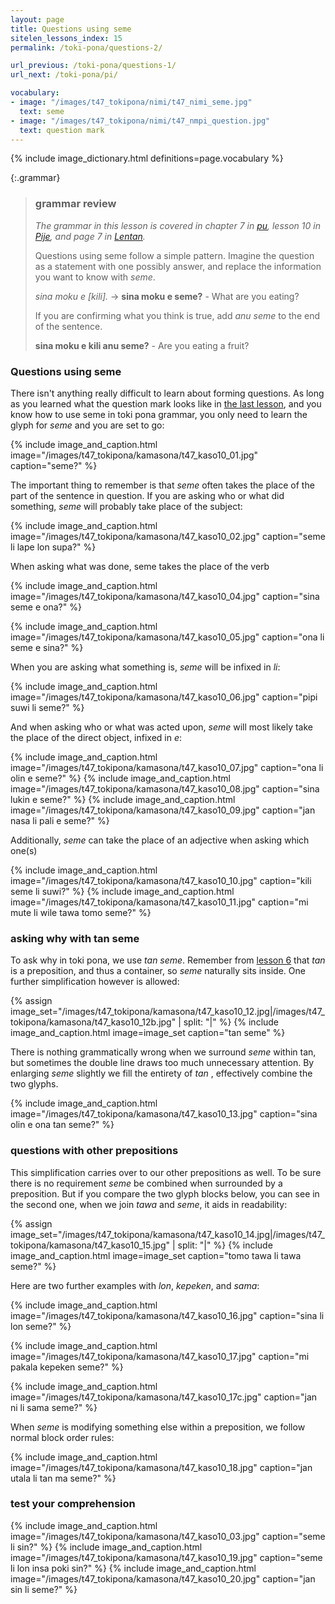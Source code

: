 ```yaml
---
layout: page
title: Questions using seme
sitelen_lessons_index: 15
permalink: /toki-pona/questions-2/

url_previous: /toki-pona/questions-1/
url_next: /toki-pona/pi/

vocabulary:
- image: "/images/t47_tokipona/nimi/t47_nimi_seme.jpg"
  text: seme
- image: "/images/t47_tokipona/nimi/t47_nmpi_question.jpg"
  text: question mark
---
```


{% include image_dictionary.html definitions=page.vocabulary %}

{:.grammar}
>### grammar review
>
>_The grammar in this lesson is covered in chapter 7 in [pu](https://www.amazon.com/dp/B012M1RLXS), lesson 10 in [Pije](http://tokipona.net/tp/janpije/okamasona.php), and page 7 in [Lentan](https://rnd.neocities.org/tokipona/)._
>
>Questions using seme follow a simple pattern. Imagine the question as a statement with one possibly answer, and replace the information you want to know with _seme_.
>
> _sina moku e [kili]._ -> __sina moku e seme?__ - What are you eating?
>
> If you are confirming what you think is true, add _anu seme_ to the end of the sentence.
>
> __sina moku e kili anu seme?__ - Are you eating a fruit?

### Questions using seme

There isn't anything really difficult to learn about forming questions. As long as you learned what the question mark looks like in [the last lesson](/toki-pona/questions-1), and you know how to use seme in toki pona grammar, you only need to learn the glyph for _seme_ and you are set to go:

{% include image_and_caption.html image="/images/t47_tokipona/kamasona/t47_kaso10_01.jpg" caption="seme?" %}

The important thing to remember is that _seme_ often takes the place of the part of the sentence in question. If you are asking who or what did something, _seme_ will probably take place of the subject:

{% include image_and_caption.html image="/images/t47_tokipona/kamasona/t47_kaso10_02.jpg" caption="seme li lape lon supa?" %}

When asking what was done, seme takes the place of the verb

{% include image_and_caption.html image="/images/t47_tokipona/kamasona/t47_kaso10_04.jpg" caption="sina seme e ona?" %}

{% include image_and_caption.html image="/images/t47_tokipona/kamasona/t47_kaso10_05.jpg" caption="ona li seme e sina?" %}

When you are asking what something is, _seme_ will be infixed in _li_:

{% include image_and_caption.html image="/images/t47_tokipona/kamasona/t47_kaso10_06.jpg" caption="pipi suwi li seme?" %}

And when asking who or what was acted upon, _seme_ will most likely take the place of the direct object, infixed in _e_:

{% include image_and_caption.html image="/images/t47_tokipona/kamasona/t47_kaso10_07.jpg" caption="ona li olin e seme?" %}
{% include image_and_caption.html image="/images/t47_tokipona/kamasona/t47_kaso10_08.jpg" caption="sina lukin e seme?" %}
{% include image_and_caption.html image="/images/t47_tokipona/kamasona/t47_kaso10_09.jpg" caption="jan nasa li pali e seme?" %}

Additionally, _seme_ can take the place of an adjective when asking which one(s)


{% include image_and_caption.html image="/images/t47_tokipona/kamasona/t47_kaso10_10.jpg" caption="kili seme li suwi?" %}
{% include image_and_caption.html image="/images/t47_tokipona/kamasona/t47_kaso10_11.jpg" caption="mi mute li wile tawa tomo seme?" %}

### asking why with tan seme

To ask why in toki pona, we use _tan seme_.  Remember from [lesson 6](/toki-pona/lesson-6/) that _tan_ is a preposition, and thus a container, so _seme_ naturally sits inside. One further simplification however is allowed:

{% assign image_set="/images/t47_tokipona/kamasona/t47_kaso10_12.jpg|/images/t47_tokipona/kamasona/t47_kaso10_12b.jpg" | split: "|" %}
{% include image_and_caption.html image=image_set caption="tan seme" %}

There is nothing grammatically wrong when we surround _seme_ within tan, but sometimes the double line draws too much unnecessary attention. By enlarging _seme_ slightly we fill the entirety of _tan_ , effectively combine the two glyphs.

{% include image_and_caption.html image="/images/t47_tokipona/kamasona/t47_kaso10_13.jpg" caption="sina olin e ona tan seme?" %}

### questions with other prepositions

This simplification carries over to our other prepositions as well. To be sure there is no requirement _seme_ be combined when surrounded by a preposition.  But if you compare the two glyph blocks below, you can see in the second one, when we join _tawa_ and _seme_, it aids in readability:

{% assign image_set="/images/t47_tokipona/kamasona/t47_kaso10_14.jpg|/images/t47_tokipona/kamasona/t47_kaso10_15.jpg" | split: "|" %}
{% include image_and_caption.html image=image_set caption="tomo tawa li tawa seme?" %}

Here are two further examples with _lon_, _kepeken_, and _sama_:

{% include image_and_caption.html image="/images/t47_tokipona/kamasona/t47_kaso10_16.jpg" caption="sina li lon seme?" %}

{% include image_and_caption.html image="/images/t47_tokipona/kamasona/t47_kaso10_17.jpg" caption="mi pakala kepeken seme?" %}

{% include image_and_caption.html image="/images/t47_tokipona/kamasona/t47_kaso10_17c.jpg" caption="jan ni li sama seme?" %}

When _seme_ is modifying something else within a preposition, we follow normal block order rules:

{% include image_and_caption.html image="/images/t47_tokipona/kamasona/t47_kaso10_18.jpg" caption="jan utala li tan ma seme?" %}

### test your comprehension


{% include image_and_caption.html image="/images/t47_tokipona/kamasona/t47_kaso10_03.jpg" caption="seme li sin?" %}
{% include image_and_caption.html image="/images/t47_tokipona/kamasona/t47_kaso10_19.jpg" caption="seme li lon insa poki sin?" %}
{% include image_and_caption.html image="/images/t47_tokipona/kamasona/t47_kaso10_20.jpg" caption="jan sin li seme?" %}

